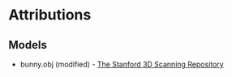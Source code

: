 # Attributions

## Models
- bunny.obj (modified) - [The Stanford 3D Scanning Repository](http://graphics.stanford.edu/data/3Dscanrep/)
